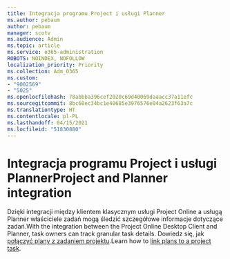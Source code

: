 ```yaml
---
title: Integracja programu Project i usługi Planner
ms.author: pebaum
author: pebaum
manager: scotv
ms.audience: Admin
ms.topic: article
ms.service: o365-administration
ROBOTS: NOINDEX, NOFOLLOW
localization_priority: Priority
ms.collection: Adm_O365
ms.custom:
- "9002569"
- "5025"
ms.openlocfilehash: 78abbba396cef2020c69d40069daaacc37a11efc
ms.sourcegitcommit: 8bc60ec34bc1e40685e3976576e04a2623f63a7c
ms.translationtype: HT
ms.contentlocale: pl-PL
ms.lasthandoff: 04/15/2021
ms.locfileid: "51830880"
---
```

# <a name="project-and-planner-integration"></a><span data-ttu-id="1ab52-102">Integracja programu Project i usługi Planner</span><span class="sxs-lookup"><span data-stu-id="1ab52-102">Project and Planner integration</span></span>

<span data-ttu-id="1ab52-103">Dzięki integracji między klientem klasycznym usługi Project Online a usługą Planner właściciele zadań mogą śledzić szczegółowe informacje dotyczące zadań.</span><span class="sxs-lookup"><span data-stu-id="1ab52-103">With the integration between the Project Online Desktop Client and Planner, task owners can track granular task details.</span></span> <span data-ttu-id="1ab52-104">Dowiedz się, jak [połączyć plany z zadaniem projektu](https://www.microsoft.com/microsoft-365/blog/2017/10/30/introducing-new-ways-to-work-in-microsoft-project/).</span><span class="sxs-lookup"><span data-stu-id="1ab52-104">Learn how to [link plans to a project task](https://www.microsoft.com/microsoft-365/blog/2017/10/30/introducing-new-ways-to-work-in-microsoft-project/).</span></span>
